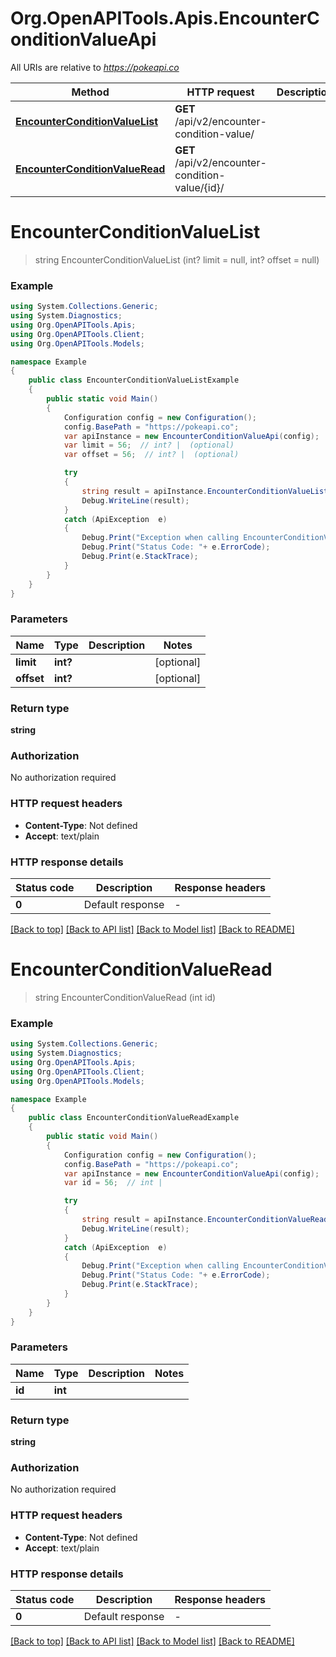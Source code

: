 # Org.OpenAPITools.Apis.EncounterConditionValueApi

All URIs are relative to *https://pokeapi.co*

Method | HTTP request | Description
------------- | ------------- | -------------
[**EncounterConditionValueList**](EncounterConditionValueApi.md#encounterconditionvaluelist) | **GET** /api/v2/encounter-condition-value/ | 
[**EncounterConditionValueRead**](EncounterConditionValueApi.md#encounterconditionvalueread) | **GET** /api/v2/encounter-condition-value/{id}/ | 


<a name="encounterconditionvaluelist"></a>
# **EncounterConditionValueList**
> string EncounterConditionValueList (int? limit = null, int? offset = null)



### Example
```csharp
using System.Collections.Generic;
using System.Diagnostics;
using Org.OpenAPITools.Apis;
using Org.OpenAPITools.Client;
using Org.OpenAPITools.Models;

namespace Example
{
    public class EncounterConditionValueListExample
    {
        public static void Main()
        {
            Configuration config = new Configuration();
            config.BasePath = "https://pokeapi.co";
            var apiInstance = new EncounterConditionValueApi(config);
            var limit = 56;  // int? |  (optional) 
            var offset = 56;  // int? |  (optional) 

            try
            {
                string result = apiInstance.EncounterConditionValueList(limit, offset);
                Debug.WriteLine(result);
            }
            catch (ApiException  e)
            {
                Debug.Print("Exception when calling EncounterConditionValueApi.EncounterConditionValueList: " + e.Message );
                Debug.Print("Status Code: "+ e.ErrorCode);
                Debug.Print(e.StackTrace);
            }
        }
    }
}
```

### Parameters

Name | Type | Description  | Notes
------------- | ------------- | ------------- | -------------
 **limit** | **int?**|  | [optional] 
 **offset** | **int?**|  | [optional] 

### Return type

**string**

### Authorization

No authorization required

### HTTP request headers

 - **Content-Type**: Not defined
 - **Accept**: text/plain


### HTTP response details
| Status code | Description | Response headers |
|-------------|-------------|------------------|
| **0** | Default response |  -  |

[[Back to top]](#) [[Back to API list]](../README.md#documentation-for-api-endpoints) [[Back to Model list]](../README.md#documentation-for-models) [[Back to README]](../README.md)

<a name="encounterconditionvalueread"></a>
# **EncounterConditionValueRead**
> string EncounterConditionValueRead (int id)



### Example
```csharp
using System.Collections.Generic;
using System.Diagnostics;
using Org.OpenAPITools.Apis;
using Org.OpenAPITools.Client;
using Org.OpenAPITools.Models;

namespace Example
{
    public class EncounterConditionValueReadExample
    {
        public static void Main()
        {
            Configuration config = new Configuration();
            config.BasePath = "https://pokeapi.co";
            var apiInstance = new EncounterConditionValueApi(config);
            var id = 56;  // int | 

            try
            {
                string result = apiInstance.EncounterConditionValueRead(id);
                Debug.WriteLine(result);
            }
            catch (ApiException  e)
            {
                Debug.Print("Exception when calling EncounterConditionValueApi.EncounterConditionValueRead: " + e.Message );
                Debug.Print("Status Code: "+ e.ErrorCode);
                Debug.Print(e.StackTrace);
            }
        }
    }
}
```

### Parameters

Name | Type | Description  | Notes
------------- | ------------- | ------------- | -------------
 **id** | **int**|  | 

### Return type

**string**

### Authorization

No authorization required

### HTTP request headers

 - **Content-Type**: Not defined
 - **Accept**: text/plain


### HTTP response details
| Status code | Description | Response headers |
|-------------|-------------|------------------|
| **0** | Default response |  -  |

[[Back to top]](#) [[Back to API list]](../README.md#documentation-for-api-endpoints) [[Back to Model list]](../README.md#documentation-for-models) [[Back to README]](../README.md)

